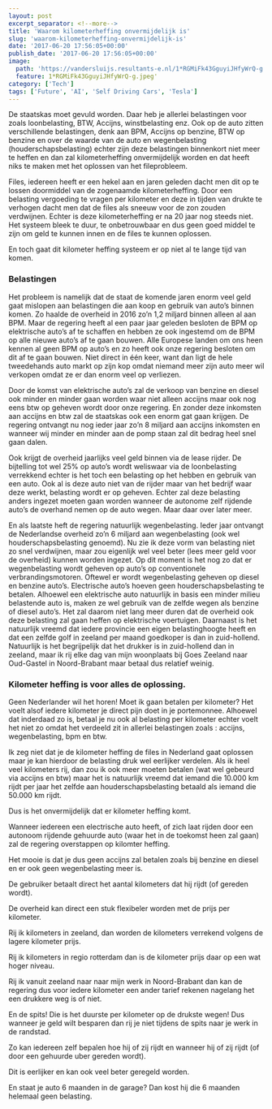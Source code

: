 ```yaml
---
layout: post
excerpt_separator: <!--more-->
title: 'Waarom kilometerheffing onvermijdelijk is'
slug: 'waarom-kilometerheffing-onvermijdelijk-is'
date: '2017-06-20 17:56:05+00:00'
publish_date: '2017-06-20 17:56:05+00:00'
image:
  path: 'https://vandersluijs.resultants-e.nl/1*RGMiFk43GguyiJHfyWrQ-g.jpeg'
  feature: 1*RGMiFk43GguyiJHfyWrQ-g.jpeg'
category: ['Tech']
tags: ['Future', 'AI', 'Self Driving Cars', 'Tesla']
---
```


De staatskas moet gevuld worden. Daar heb je allerlei belastingen voor zoals
loonbelasting, BTW, Accijns, winstbelasting enz. Ook op de auto zitten
verschillende belastingen, denk aan BPM, Accijns op benzine, BTW op benzine en
over de waarde van de auto en wegenbelasting (houderschapsbelasting) echter
zijn deze belastingen binnenkort niet meer te heffen en dan zal
kilometerheffing onvermijdelijk worden en dat heeft niks te maken met het
oplossen van het fileprobleem.
<!--more-->
Files, iedereen heeft er een hekel aan en jaren geleden dacht men dit op te
lossen doormiddel van de zogenaamde kilometerheffing. Door een belasting
vergoeding te vragen per kilometer en deze in tijden van drukte te verhogen
dacht men dat de files als sneeuw voor de zon zouden verdwijnen. Echter is
deze kilometerheffing er na 20 jaar nog steeds niet. Het systeem bleek te
duur, te onbetrouwbaar en dus geen goed middel te zijn om geld te kunnen innen
en de files te kunnen oplossen.

En toch gaat dit kilometer heffing systeem er op niet al te lange tijd van
komen.

### Belastingen

Het probleem is namelijk dat de staat de komende jaren enorm veel geld gaat
mislopen aan belastingen die aan koop en gebruik van auto’s binnen komen. Zo
haalde de overheid in 2016 zo’n 1,2 miljard binnen alleen al aan BPM. Maar de
regering heeft al een paar jaar geleden besloten de BPM op elektrische auto’s
af te schaffen en hebben ze ook ingestemd om de BPM op alle nieuwe auto’s af
te gaan bouwen. Alle Europese landen om ons heen kennen al geen BPM op auto’s
en zo heeft ook onze regering besloten om dit af te gaan bouwen. Niet direct
in één keer, want dan ligt de hele tweedehands auto markt op zijn kop omdat
niemand meer zijn auto meer wil verkopen omdat ze er dan enorm veel op
verliezen.

Door de komst van elektrische auto’s zal de verkoop van benzine en diesel ook
minder en minder gaan worden waar niet alleen accijns maar ook nog eens btw op
geheven wordt door onze regering. En zonder deze inkomsten aan accijns en btw
zal de staatskas ook een enorm gat gaan krijgen. De regering ontvangt nu nog
ieder jaar zo’n 8 miljard aan accijns inkomsten en wanneer wij minder en
minder aan de pomp staan zal dit bedrag heel snel gaan dalen.

Ook krijgt de overheid jaarlijks veel geld binnen via de lease rijder. De
bijtelling tot wel 25% op auto’s wordt weliswaar via de loonbelasting
verrekkend echter is het toch een belasting op het hebben en gebruik van een
auto. Ook al is deze auto niet van de rijder maar van het bedrijf waar deze
werkt, belasting wordt er op geheven. Echter zal deze belasting anders ingezet
moeten gaan worden wanneer de autonome zelf rijdende auto’s de overhand nemen
op de auto wegen. Maar daar over later meer.

En als laatste heft de regering natuurlijk wegenbelasting. Ieder jaar ontvangt
de Nederlandse overheid zo’n 6 miljard aan wegenbelasting (ook wel
houderschapsbelasting genoemd). Nu zie ik deze vorm van belasting niet zo snel
verdwijnen, maar zou eigenlijk wel veel beter (lees meer geld voor de
overheid) kunnen worden ingezet. Op dit moment is het nog zo dat er
wegenbelasting wordt geheven op auto’s op conventionele verbrandingsmotoren.
Oftewel er wordt wegenbelasting geheven op diesel en benzine auto’s.
Electrische auto’s hoeven geen houderschapsbelasting te betalen. Alhoewel een
elektrische auto natuurlijk in basis een minder milieu belastende auto is,
maken ze wel gebruik van de zelfde wegen als benzine of diesel auto’s. Het zal
daarom niet lang meer duren dat de overheid ook deze belasting zal gaan heffen
op elektrische voertuigen. Daarnaast is het natuurlijk vreemd dat iedere
provincie een eigen belastinghoogte heeft en dat een zelfde golf in zeeland
per maand goedkoper is dan in zuid-hollend. Natuurlijk is het begrijpelijk dat
het drukker is in zuid-hollend dan in zeeland, maar ik rij elke dag van mijn
woonplaats bij Goes Zeeland naar Oud-Gastel in Noord-Brabant maar betaal dus
relatief weinig.

### Kilometer heffing is voor alles de oplossing.

Geen Nederlander wil het horen! Moet ik gaan betalen per kilometer? Het voelt
alsof iedere kilometer je direct pijn doet in je portemonnee. Alhoewel dat
inderdaad zo is, betaal je nu ook al belasting per kilometer echter voelt het
niet zo omdat het verdeeld zit in allerlei belastingen zoals : accijns,
wegenbelasting, bpm en btw.

Ik zeg niet dat je de kilometer heffing de files in Nederland gaat oplossen
maar je kan hierdoor de belasting druk wel eerlijker verdelen. Als ik heel
veel kilometers rij, dan zou ik ook meer moeten betalen (wat wel gebeurd via
accijns en btw) maar het is natuurlijk vreemd dat iemand die 10.000 km rijdt
per jaar het zelfde aan houderschapsbelasting betaald als iemand die 50.000 km
rijdt.

Dus is het onvermijdelijk dat er kilometer heffing komt.

Wanneer iedereen een electrische auto heeft, of zich laat rijden door een
autonoom rijdende gehuurde auto (waar het in de toekomst heen zal gaan) zal de
regering overstappen op kilomter heffing.

Het mooie is dat je dus geen accijns zal betalen zoals bij benzine en diesel
en er ook geen wegenbelasting meer is.

De gebruiker betaalt direct het aantal kilometers dat hij rijdt (of gereden
wordt).

De overheid kan direct een stuk flexibeler worden met de prijs per kilometer.

Rij ik kilometers in zeeland, dan worden de kilometers verrekend volgens de
lagere kilometer prijs.

Rij ik kilometers in regio rotterdam dan is de kilometer prijs daar op een wat
hoger niveau.

Rij ik vanuit zeeland naar naar mijn werk in Noord-Brabant dan kan de regering
dus voor iedere kilometer een ander tarief rekenen nagelang het een drukkere
weg is of niet.

En de spits! Die is het duurste per kilometer op de drukste wegen! Dus wanneer
je geld wilt besparen dan rij je niet tijdens de spits naar je werk in de
randstad.

Zo kan iedereen zelf bepalen hoe hij of zij rijdt en wanneer hij of zij rijdt
(of door een gehuurde uber gereden wordt).

Dit is eerlijker en kan ook veel beter geregeld worden.

En staat je auto 6 maanden in de garage? Dan kost hij die 6 maanden helemaal
geen belasting.

